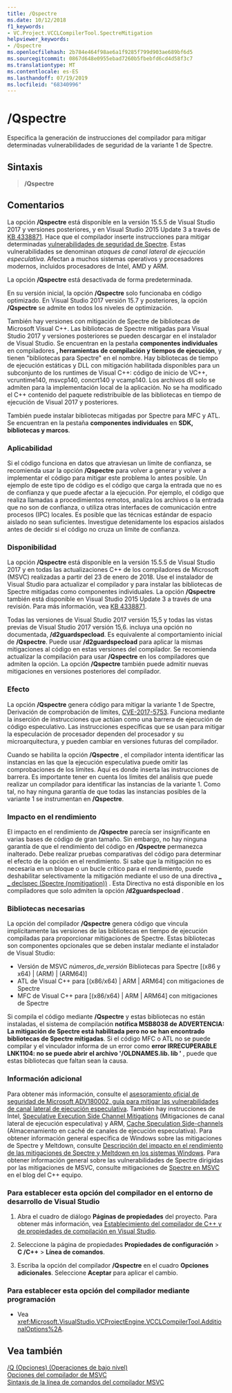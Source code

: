 ```yaml
---
title: /Qspectre
ms.date: 10/12/2018
f1_keywords:
- VC.Project.VCCLCompilerTool.SpectreMitigation
helpviewer_keywords:
- /Qspectre
ms.openlocfilehash: 2b784e464f98ae6a1f9285f799d903ae689bf6d5
ms.sourcegitcommit: 0867d648e0955ebad7260b5fbebfd6cd4d58f3c7
ms.translationtype: MT
ms.contentlocale: es-ES
ms.lasthandoff: 07/19/2019
ms.locfileid: "68340996"
---
```

# <a name="qspectre"></a>/Qspectre

Especifica la generación de instrucciones del compilador para mitigar determinadas vulnerabilidades de seguridad de la variante 1 de Spectre.

## <a name="syntax"></a>Sintaxis

> **/Qspectre**

## <a name="remarks"></a>Comentarios

La opción **/Qspectre** está disponible en la versión 15.5.5 de Visual Studio 2017 y versiones posteriores, y en Visual Studio 2015 Update 3 a través de [KB 4338871](https://support.microsoft.com/help/4338871/visual-studio-2015-update-3-spectre-variant-1-toolset-qspectre). Hace que el compilador inserte instrucciones para mitigar determinadas [vulnerabilidades de seguridad de Spectre](https://spectreattack.com/spectre.pdf). Estas vulnerabilidades se denominan *ataques de canal lateral de ejecución especulativa*. Afectan a muchos sistemas operativos y procesadores modernos, incluidos procesadores de Intel, AMD y ARM.

La opción **/Qspectre** está desactivada de forma predeterminada.

En su versión inicial, la opción **/Qspectre** solo funcionaba en código optimizado. En Visual Studio 2017 versión 15.7 y posteriores, la opción **/Qspectre** se admite en todos los niveles de optimización.

También hay versiones con mitigación de Spectre de bibliotecas de Microsoft Visual C++. Las bibliotecas de Spectre mitigadas para Visual Studio 2017 y versiones posteriores se pueden descargar en el instalador de Visual Studio. Se encuentran en la pestaña **componentes individuales** en compiladores **, herramientas de compilación y tiempos de ejecución**, y tienen "bibliotecas para Spectre" en el nombre. Hay bibliotecas de tiempo de ejecución estáticas y DLL con mitigación habilitada disponibles para un subconjunto de los runtimes de Visual C++: código de inicio de VC++, vcruntime140, msvcp140, concrt140 y vcamp140. Los archivos dll solo se admiten para la implementación local de la aplicación. No se ha modificado el C++ contenido del paquete redistribuible de las bibliotecas en tiempo de ejecución de Visual 2017 y posteriores.

También puede instalar bibliotecas mitigadas por Spectre para MFC y ATL. Se encuentran en la pestaña **componentes individuales** en **SDK, bibliotecas y marcos**.

### <a name="applicability"></a>Aplicabilidad

Si el código funciona en datos que atraviesan un límite de confianza, se recomienda usar la opción **/Qspectre** para volver a generar y volver a implementar el código para mitigar este problema lo antes posible. Un ejemplo de este tipo de código es el código que carga la entrada que no es de confianza y que puede afectar a la ejecución. Por ejemplo, el código que realiza llamadas a procedimientos remotos, analiza los archivos o la entrada que no son de confianza, o utiliza otras interfaces de comunicación entre procesos (IPC) locales. Es posible que las técnicas estándar de espacio aislado no sean suficientes. Investigue detenidamente los espacios aislados antes de decidir si el código no cruza un límite de confianza.

### <a name="availability"></a>Disponibilidad

La opción **/Qspectre** está disponible en la versión 15.5.5 de Visual Studio 2017 y en todas las actualizaciones C++ de los compiladores de Microsoft (MSVC) realizadas a partir del 23 de enero de 2018. Use el instalador de Visual Studio para actualizar el compilador y para instalar las bibliotecas de Spectre mitigadas como componentes individuales. La opción **/Qspectre** también está disponible en Visual Studio 2015 Update 3 a través de una revisión. Para más información, vea [KB 4338871](https://support.microsoft.com/help/4338871).

Todas las versiones de Visual Studio 2017 versión 15,5 y todas las vistas previas de Visual Studio 2017 versión 15,6. incluya una opción no documentada, **/d2guardspecload**. Es equivalente al comportamiento inicial de **/Qspectre**. Puede usar **/d2guardspecload** para aplicar la mismas mitigaciones al código en estas versiones del compilador. Se recomienda actualizar la compilación para usar **/Qspectre** en los compiladores que admiten la opción. La opción **/Qspectre** también puede admitir nuevas mitigaciones en versiones posteriores del compilador.

### <a name="effect"></a>Efecto

La opción **/Qspectre** genera código para mitigar la variante 1 de Spectre, Derivación de comprobación de límites, [CVE-2017-5753](https://nvd.nist.gov/vuln/detail/CVE-2017-5753). Funciona mediante la inserción de instrucciones que actúan como una barrera de ejecución de código especulativo. Las instrucciones específicas que se usan para mitigar la especulación de procesador dependen del procesador y su microarquitectura, y pueden cambiar en versiones futuras del compilador.

Cuando se habilita la opción **/Qspectre** , el compilador intenta identificar las instancias en las que la ejecución especulativa puede omitir las comprobaciones de los límites. Aquí es donde inserta las instrucciones de barrera. Es importante tener en cuenta los límites del análisis que puede realizar un compilador para identificar las instancias de la variante 1. Como tal, no hay ninguna garantía de que todas las instancias posibles de la variante 1 se instrumentan en **/Qspectre**.

### <a name="performance-impact"></a>Impacto en el rendimiento

El impacto en el rendimiento de **/Qspectre** parecía ser insignificante en varias bases de código de gran tamaño. Sin embargo, no hay ninguna garantía de que el rendimiento del código en **/Qspectre** permanezca inalterado. Debe realizar pruebas comparativas del código para determinar el efecto de la opción en el rendimiento. Si sabe que la mitigación no es necesaria en un bloque o un bucle crítico para el rendimiento, puede deshabilitar selectivamente la mitigación mediante el uso de una directiva [_ _ declspec (Spectre (nomitigation))](../../cpp/spectre.md) . Esta Directiva no está disponible en los compiladores que solo admiten la opción **/d2guardspecload** .

### <a name="required-libraries"></a>Bibliotecas necesarias

La opción del compilador **/Qspectre** genera código que vincula implícitamente las versiones de las bibliotecas en tiempo de ejecución compiladas para proporcionar mitigaciones de Spectre. Estas bibliotecas son componentes opcionales que se deben instalar mediante el instalador de Visual Studio:

- Versión de MSVC *números_de_versión* Bibliotecas para Spectre \[(x86 y x64) | (ARM) | (ARM64)]
- ATL de Visual C++ para \[(x86/x64) | ARM | ARM64] con mitigaciones de Spectre
- MFC de Visual C++ para \[(x86/x64) | ARM | ARM64] con mitigaciones de Spectre

Si compila el código mediante **/Qspectre** y estas bibliotecas no están instaladas, el sistema de compilación **notifica MSB8038 de ADVERTENCIA: La mitigación de Spectre está habilitada pero no se han encontrado bibliotecas de Spectre mitigadas**. Si el código MFC o ATL no se puede compilar y el vinculador informa de un error como **error IRRECUPERABLE LNK1104: no se puede abrir el archivo '/OLDNAMES.lib. lib '** , puede que estas bibliotecas que faltan sean la causa.

### <a name="additional-information"></a>Información adicional

Para obtener más información, consulte el [asesoramiento oficial de seguridad de Microsoft ADV180002, guía para mitigar las vulnerabilidades de canal lateral de ejecución especulativa](https://portal.msrc.microsoft.com/en-US/security-guidance/advisory/ADV180002). También hay instrucciones de Intel, [Speculative Execution Side Channel Mitigations](https://software.intel.com/sites/default/files/managed/c5/63/336996-Speculative-Execution-Side-Channel-Mitigations.pdf) (Mitigaciones de canal lateral de ejecución especulativa) y ARM, [Cache Speculation Side-channels](https://developer.arm.com/-/media/Files/pdf/Cache_Speculation_Side-channels.pdf) (Almacenamiento en caché de canales de ejecución especulativa). Para obtener información general específica de Windows sobre las mitigaciones de Spectre y Meltdown, consulte [Descripción del impacto en el rendimiento de las mitigaciones de Spectre y Meltdown en los sistemas Windows](https://www.microsoft.com/security/blog/2018/01/09/understanding-the-performance-impact-of-spectre-and-meltdown-mitigations-on-windows-systems/). Para obtener información general sobre las vulnerabilidades de Spectre dirigidas por las mitigaciones de MSVC, consulte mitigaciones de [Spectre en MSVC](https://devblogs.microsoft.com/cppblog/spectre-mitigations-in-msvc./) en el blog del C++ equipo.

### <a name="to-set-this-compiler-option-in-the-visual-studio-development-environment"></a>Para establecer esta opción del compilador en el entorno de desarrollo de Visual Studio

1. Abra el cuadro de diálogo **Páginas de propiedades** del proyecto. Para obtener más información, vea [Establecimiento del compilador de C++ y de propiedades de compilación en Visual Studio](../working-with-project-properties.md).

1. Seleccione la página de propiedades **Propiedades de configuración** > **C /C++**  > **Línea de comandos**.

1. Escriba la opción del compilador **/Qspectre** en el cuadro **Opciones adicionales**. Seleccione **Aceptar** para aplicar el cambio.

### <a name="to-set-this-compiler-option-programmatically"></a>Para establecer esta opción del compilador mediante programación

- Vea <xref:Microsoft.VisualStudio.VCProjectEngine.VCCLCompilerTool.AdditionalOptions%2A>.

## <a name="see-also"></a>Vea también

[/Q (Opciones) (Operaciones de bajo nivel)](q-options-low-level-operations.md)<br/>
[Opciones del compilador de MSVC](compiler-options.md)<br/>
[Sintaxis de la línea de comandos del compilador MSVC](compiler-command-line-syntax.md)
